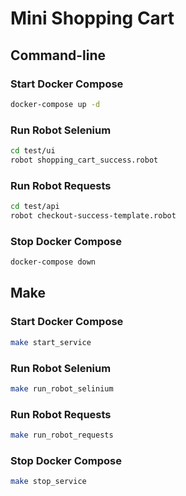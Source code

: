 # Mini Shopping Cart

## Command-line

### Start Docker Compose

```sh
docker-compose up -d
```

### Run Robot Selenium

```sh
cd test/ui
robot shopping_cart_success.robot
```

### Run Robot Requests

```sh
cd test/api
robot checkout-success-template.robot
```

### Stop Docker Compose

```sh
docker-compose down
```

## Make

### Start Docker Compose

```sh
make start_service
```

### Run Robot Selenium

```sh
make run_robot_selinium
```

### Run Robot Requests

```sh
make run_robot_requests
```

### Stop Docker Compose

```sh
make stop_service
```

